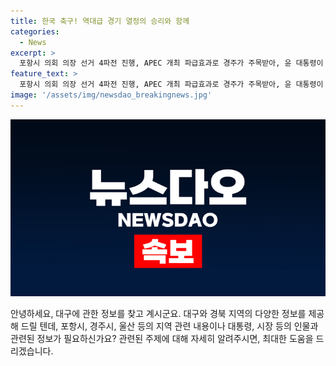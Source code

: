 ```yaml
---
title: 한국 축구! 역대급 경기 열정의 승리와 함께
categories:
  - News
excerpt: >
  포항시 의회 의장 선거 4파전 진행, APEC 개최 파급효과로 경주가 주목받아, 윤 대통령이 인구 국가비상사태 선포하여 대응모드로 전환, 그리고 포항의 유전 메이저 기업과 진량 4공단-울산 고속도로 공약 관심. 이와 더불어 북극항로와 최전진기지가 포항의 미래를 주목받고, 고물가와 고금리에 시달리는 사장님들의 이야기까지. 여기에 홍준표 시장이 대구의 미래산업 육성을 건의하여 이목을 끌고 있다.
feature_text: >
  포항시 의회 의장 선거 4파전 진행, APEC 개최 파급효과로 경주가 주목받아, 윤 대통령이 인구 국가비상사태 선포하여 대응모드로 전환, 그리고 포항의 유전 메이저 기업과 진량 4공단-울산 고속도로 공약 관심. 이와 더불어 북극항로와 최전진기지가 포항의 미래를 주목받고, 고물가와 고금리에 시달리는 사장님들의 이야기까지. 여기에 홍준표 시장이 대구의 미래산업 육성을 건의하여 이목을 끌고 있다.
image: '/assets/img/newsdao_breakingnews.jpg'
---
```


<p><img src="/assets/img/newsdao_breakingnews.jpg" alt="implanttips 속보" /></p>

<p>안녕하세요, 대구에 관한 정보를 찾고 계시군요. 대구와 경북 지역의 다양한 정보를 제공해 드릴 텐데, 포항시, 경주시, 울산 등의 지역 관련 내용이나 대통령, 시장 등의 인물과 관련된 정보가 필요하신가요? 관련된 주제에 대해 자세히 알려주시면, 최대한 도움을 드리겠습니다.</p>

